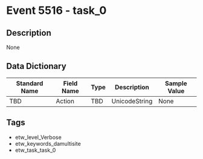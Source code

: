 # Event 5516 - task_0

## Description
None

## Data Dictionary
|Standard Name|Field Name|Type|Description|Sample Value|
|---|---|---|---|---|
|TBD|Action|TBD|UnicodeString|None|None|

## Tags
* etw_level_Verbose
* etw_keywords_damultisite
* etw_task_task_0